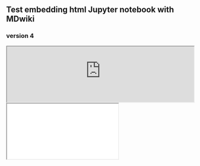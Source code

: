 ## Test embedding html Jupyter notebook with MDwiki

### version 4

<iframe src="https://raw.githubusercontent.com/rikedyp/APLCourse/master/tmp/Creating%20your%20first%20Dyalog%20Jupyter%20Notebook.html" width = "100%">TESTING IFRAMEEEE</iframe>

<iframe src="Creating your first Dyalog Jupyter Notebook.slides.html">simplify</iframe>
